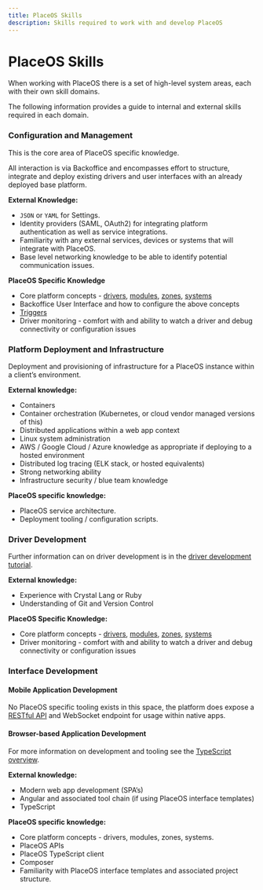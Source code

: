 ```yaml
---
title: PlaceOS Skills
description: Skills required to work with and develop PlaceOS
---
```


# PlaceOS Skills

When working with PlaceOS there is a set of high-level system areas, each with their own skill domains.

The following information provides a guide to internal and external skills required in each domain.

### Configuration and Management

This is the core area of PlaceOS specific knowledge.

All interaction is via Backoffice and encompasses effort to structure, integrate and deploy existing drivers and user interfaces with an already deployed base platform.

**External Knowledge:**

* `JSON` or `YAML` for Settings.
* Identity providers (SAML, OAuth2) for integrating platform authentication as well as service integrations.
* Familiarity with any external services, devices or systems that will integrate with PlaceOS.
* Base level networking knowledge to be able to identify potential communication issues.

**PlaceOS Specific Knowledge**

* Core platform concepts - [drivers](../overview/drivers.md), [modules](../overview/modules.md), [zones](../overview/zones.md), [systems](../overview/systems.md)
* Backoffice User Interface and how to configure the above concepts
* [Triggers](../overview/triggers.md)
* Driver monitoring - comfort with and ability to watch a driver and debug connectivity or configuration issues

### Platform Deployment and Infrastructure

Deployment and provisioning of infrastructure for a PlaceOS instance within a client’s environment.

**External knowledge:**

* Containers
* Container orchestration (Kubernetes, or cloud vendor managed versions of this)
* Distributed applications within a web app context
* Linux system administration
* AWS / Google Cloud / Azure knowledge as appropriate if deploying to a hosted environment
* Distributed log tracing (ELK stack, or hosted equivalents)
* Strong networking ability
* Infrastructure security / blue team knowledge

**PlaceOS specific knowledge:**

* PlaceOS service architecture.
* Deployment tooling / configuration scripts.

### Driver Development

Further information can on driver development is in the [driver development tutorial](../tutorial/backend/write-a-driver.md).

**External knowledge:**

* Experience with Crystal Lang or Ruby
* Understanding of Git and Version Control

**PlaceOS Specific Knowledge:**

* Core platform concepts - [drivers](../overview/drivers.md), [modules](../overview/modules.md), [zones](../overview/zones.md), [systems](../overview/systems.md)
* Driver monitoring - comfort with and ability to watch a driver and debug connectivity or configuration issues

### Interface Development

#### Mobile Application Development

No PlaceOS specific tooling exists in this space, the platform does expose a [RESTful API](api.md) and WebSocket endpoint for usage within native apps.

#### Browser-based Application Development

For more information on development and tooling see the [TypeScript overview](../overview/languages/typescript.md).

**External knowledge:**

* Modern web app development (SPA’s)
* Angular and associated tool chain (if using PlaceOS interface templates)
* TypeScript

**PlaceOS specific knowledge:**

* Core platform concepts - drivers, modules, zones, systems.
* PlaceOS APIs
* PlaceOS TypeScript client
* Composer
* Familiarity with PlaceOS interface templates and associated project structure.
